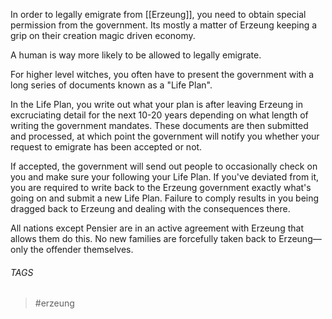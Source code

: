 In order to legally emigrate from [[Erzeung]], you need to obtain special permission from the government. Its mostly a matter of Erzeung keeping a grip on their creation magic driven economy.

A human is way more likely to be allowed to legally emigrate.

For higher level witches, you often have to present the government with a long series of documents known as a "Life Plan". 

In the Life Plan, you write out what your plan is after leaving Erzeung in excruciating detail for the next 10-20 years depending on what length of writing the government mandates. These documents are then submitted and processed, at which point the government will notify you whether your request to emigrate has been accepted or not.

If accepted, the government will send out people to occasionally check on you and make sure your following your Life Plan. If you've deviated from it, you are required to write back to the Erzeung government exactly what's going on and submit a new Life Plan. Failure to comply results in you being dragged back to Erzeung and dealing with the consequences there.

All nations except Pensier are in an active agreement with Erzeung that allows them do this. No new families are forcefully taken back to Erzeung—only the offender themselves.

###### TAGS
> #erzeung 